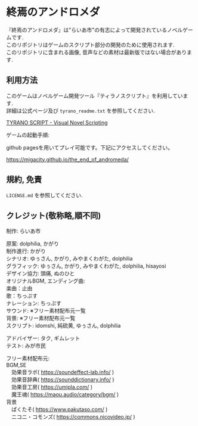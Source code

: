 # 終焉のアンドロメダ

『終焉のアンドロメダ』は"らいあ市"の有志によって開発されているノベルゲームです.  
このリポジトリはゲームのスクリプト部分の開発のために使用されます.  
このリポジトリに含まれる画像, 音声などの素材は最新版ではない場合があります.  

## 利用方法

このゲームはノベルゲーム開発ツール『ティラノスクリプト』を利用しています.  
詳細は公式ページ及び `tyrano_readme.txt` を参照してください.  

[TYRANO SCRIPT - Visual Novel Scripting](https://tyrano.jp/)

ゲームの起動手順:

github pagesを用いてプレイ可能です。下記にアクセスしてください。

<https://migacity.github.io/the_end_of_andromeda/>

## 規約, 免責

`LICENSE.md` を参照してください.

## クレジット(敬称略,順不同)

制作: らいあ市

原案: dolphilia, かがり  
制作進行: かがり  
シナリオ: ゆぅさん, かがり, みやまくわがた, dolphilia  
グラフィック: ゆぅさん, かがり, みやまくわがた, dolphilia, hisayosi  
デザイン協力: 頭痛, ぬのひと  
オリジナルBGM, エンディング曲:  
  楽曲：止由  
  歌：ちっぷす  
ナレーション: ちっぷす  
サウンド: ※フリー素材配布元一覧  
背景: ※フリー素材配布元一覧  
スクリプト: idomshi, 純硫黄, ゆぅさん, dolphilia  
<!-- WEB制作: idomshi   -->
アドバイザー: タク, ギムレット  
テスト: みが市民  

フリー素材配布元:  
BGM,SE  
　効果音ラボ( https://soundeffect-lab.info/ )  
　効果音辞典( https://sounddictionary.info/ )  
　効果音工房( https://umipla.com/ )  
　魔王魂( https://maou.audio/category/bgm/ )  
背景  
　ぱくたそ( https://www.pakutaso.com/ )  
　ニコニ・コモンズ( https://commons.nicovideo.jp/ )  
